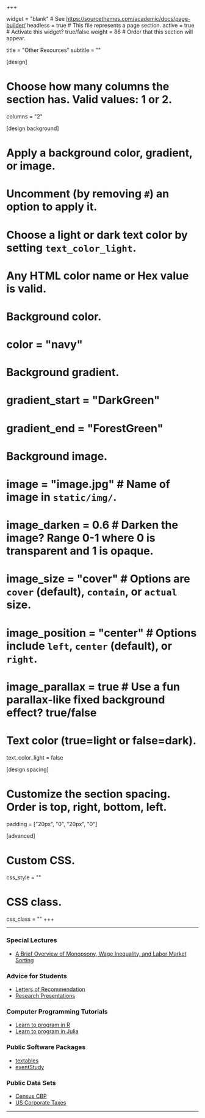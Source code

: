 +++

widget = "blank"  # See https://sourcethemes.com/academic/docs/page-builder/
headless = true  # This file represents a page section.
active = true  # Activate this widget? true/false
weight = 86  # Order that this section will appear.

title = "Other Resources"
subtitle = ""

[design]
  # Choose how many columns the section has. Valid values: 1 or 2.
  columns = "2"

[design.background]
  # Apply a background color, gradient, or image.
  #   Uncomment (by removing `#`) an option to apply it.
  #   Choose a light or dark text color by setting `text_color_light`.
  #   Any HTML color name or Hex value is valid.

  # Background color.
  # color = "navy"
  
  # Background gradient.
  # gradient_start = "DarkGreen"
  # gradient_end = "ForestGreen"
  
  # Background image.
  # image = "image.jpg"  # Name of image in `static/img/`.
  # image_darken = 0.6  # Darken the image? Range 0-1 where 0 is transparent and 1 is opaque.
  # image_size = "cover"  #  Options are `cover` (default), `contain`, or `actual` size.
  # image_position = "center"  # Options include `left`, `center` (default), or `right`.
  # image_parallax = true  # Use a fun parallax-like fixed background effect? true/false
  
  # Text color (true=light or false=dark).
  text_color_light = false

[design.spacing]
  # Customize the section spacing. Order is top, right, bottom, left.
  padding = ["20px", "0", "20px", "0"]

[advanced]
 # Custom CSS. 
 css_style = ""
 
 # CSS class.
 css_class = ""
+++

------------

### Special Lectures

- [A Brief Overview of Monopsony, Wage Inequality, and Labor Market Sorting](files/Setzler-Lecture-WageInequality.pdf)

### Advice for Students

- [Letters of Recommendation](https://www.bradleysetzler.com/advice/LettersOfRec)
- [Research Presentations](https://www.bradleysetzler.com/advice/Presentations)

### Computer Programming Tutorials

- [Learn to program in R](https://github.com/setzler/r-tutorial)
- [Learn to program in Julia](https://juliaeconomics.com/)

### Public Software Packages

- [textables](https://www.bradleysetzler.com/software/textables)
- [eventStudy](https://www.bradleysetzler.com/software/eventStudy)


### Public Data Sets

- [Census CBP](https://www.bradleysetzler.com/datasets/CensusCBP)
- [US Corporate Taxes](https://www.bradleysetzler.com/datasets/CorpTax)

----------------
